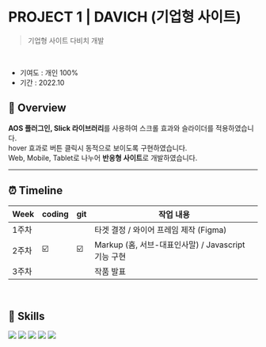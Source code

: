# PROJECT 1 | DAVICH (기업형 사이트)
> 기업형 사이트 다비치 개발
<br>

* 기여도 : 개인 100% <br>
* 기간 : 2022.10

## 📍 Overview

**AOS 플러그인, Slick 라이브러리**를 사용하여 스크롤 효과와 슬라이더를 적용하였습니다.<br>
hover 효과로 버튼 클릭시 동적으로 보이도록 구현하였습니다.<br>
Web, Mobile, Tablet로 나누어 **반응형 사이트**로 개발하였습니다.

***

## ⏰ Timeline 
| Week | coding | git | 작업 내용 |
| ------ | -- | -- |----------- |
| 1주차 | |  | 타겟 결정 / 와이어 프레임 제작 (Figma) |
| 2주차 | ☑️ | ☑️ | Markup (홈, 서브-대표인사말) / Javascript 기능 구현 |
| 3주차 | |  | 작품 발표 |

<br>

## 🚀 Skills 
<img src="https://img.shields.io/badge/html5-E34F26?style=for-the-badge&logo=html5&logoColor=white"> <img src="https://img.shields.io/badge/css3-1572B6?style=for-the-badge&logo=css3&logoColor=white"> <img src="https://img.shields.io/badge/javascript-F7DF1E?style=for-the-badge&logo=javascript&logoColor=black"> <img src="https://img.shields.io/badge/jQuery-0769AD?style=for-the-badge&logo=jQuery&logoColor=white"> <img src="https://img.shields.io/badge/Figma-F24E1E?style=for-the-badge&logo=Figma&logoColor=white">




